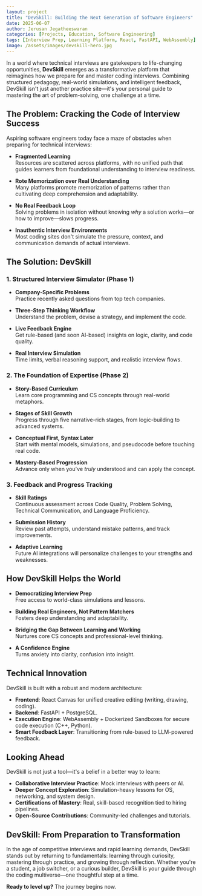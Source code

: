 ```yaml
---
layout: project
title: "DevSkill: Building the Next Generation of Software Engineers"
date: 2025-06-07
author: Jerusan Jegatheeswaran
categories: [Projects, Education, Software Engineering]
tags: [Interview Prep, Learning Platform, React, FastAPI, WebAssembly]
image: /assets/images/devskill-hero.jpg
---
```


In a world where technical interviews are gatekeepers to life-changing opportunities, **DevSkill** emerges as a transformative platform that reimagines how we prepare for and master coding interviews. Combining structured pedagogy, real-world simulations, and intelligent feedback, DevSkill isn't just another practice site—it's your personal guide to mastering the art of problem-solving, one challenge at a time.

## The Problem: Cracking the Code of Interview Success

Aspiring software engineers today face a maze of obstacles when preparing for technical interviews:

- **Fragmented Learning**  
  Resources are scattered across platforms, with no unified path that guides learners from foundational understanding to interview readiness.

- **Rote Memorization over Real Understanding**  
  Many platforms promote memorization of patterns rather than cultivating deep comprehension and adaptability.

- **No Real Feedback Loop**  
  Solving problems in isolation without knowing *why* a solution works—or how to improve—slows progress.

- **Inauthentic Interview Environments**  
  Most coding sites don't simulate the pressure, context, and communication demands of actual interviews.

## The Solution: DevSkill

### 1. Structured Interview Simulator (Phase 1)

- **Company-Specific Problems**  
  Practice recently asked questions from top tech companies.

- **Three-Step Thinking Workflow**  
  Understand the problem, devise a strategy, and implement the code.

- **Live Feedback Engine**  
  Get rule-based (and soon AI-based) insights on logic, clarity, and code quality.

- **Real Interview Simulation**  
  Time limits, verbal reasoning support, and realistic interview flows.

### 2. The Foundation of Expertise (Phase 2)

- **Story-Based Curriculum**  
  Learn core programming and CS concepts through real-world metaphors.

- **Stages of Skill Growth**  
  Progress through five narrative-rich stages, from logic-building to advanced systems.

- **Conceptual First, Syntax Later**  
  Start with mental models, simulations, and pseudocode before touching real code.

- **Mastery-Based Progression**  
  Advance only when you've *truly* understood and can apply the concept.

### 3. Feedback and Progress Tracking

- **Skill Ratings**  
  Continuous assessment across Code Quality, Problem Solving, Technical Communication, and Language Proficiency.

- **Submission History**  
  Review past attempts, understand mistake patterns, and track improvements.

- **Adaptive Learning**  
  Future AI integrations will personalize challenges to your strengths and weaknesses.

## How DevSkill Helps the World

- **Democratizing Interview Prep**  
  Free access to world-class simulations and lessons.

- **Building Real Engineers, Not Pattern Matchers**  
  Fosters deep understanding and adaptability.

- **Bridging the Gap Between Learning and Working**  
  Nurtures core CS concepts and professional-level thinking.

- **A Confidence Engine**  
  Turns anxiety into clarity, confusion into insight.

## Technical Innovation

DevSkill is built with a robust and modern architecture:

- **Frontend**: React Canvas for unified creative editing (writing, drawing, coding).
- **Backend**: FastAPI + PostgreSQL.
- **Execution Engine**: WebAssembly + Dockerized Sandboxes for secure code execution (C++, Python).
- **Smart Feedback Layer**: Transitioning from rule-based to LLM-powered feedback.

## Looking Ahead

DevSkill is not just a tool—it's a belief in a better way to learn:

- **Collaborative Interview Practice**: Mock interviews with peers or AI.
- **Deeper Concept Exploration**: Simulation-heavy lessons for OS, networking, and system design.
- **Certifications of Mastery**: Real, skill-based recognition tied to hiring pipelines.
- **Open-Source Contributions**: Community-led challenges and tutorials.

## DevSkill: From Preparation to Transformation

In the age of competitive interviews and rapid learning demands, DevSkill stands out by returning to fundamentals: learning through curiosity, mastering through practice, and growing through reflection. Whether you're a student, a job switcher, or a curious builder, DevSkill is your guide through the coding multiverse—one thoughtful step at a time.

**Ready to level up?** The journey begins now. 